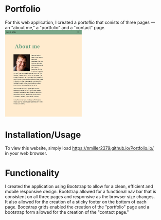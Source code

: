 # Portfolio

For this web application, I created a portoflio that conists of three pages — an "about me," a "portfolio" and a "contact" page.
<img src="assets/AboutMe.png" width=50%>

# Installation/Usage

To view this website, simply load https://nmiller2379.github.io/Portfolio.io/ in your web browser.

# Functionality

I created the application using Bootstrap to allow for a clean, efficient and mobile responsive design. Bootstrap allowed for a functional nav bar that is consistent on all three pages and responsive as the browser size changes. It also allowed for the creation of a sticky footer on the bottom of each page. Bootstrap grids enabled the creation of the "portfolio" page and a bootstrap form allowed for the creation of the "contact page."
